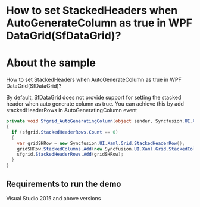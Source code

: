 # How to set StackedHeaders when AutoGenerateColumn as true in WPF DataGrid(SfDataGrid)?
# About the sample

How to set StackedHeaders when AutoGenerateColumn as true in WPF DataGrid(SfDataGrid)?

By default, SfDataGrid does not provide support for setting the stacked header when auto generate column as true. You can achieve this by add stackedHeaderRows in AutoGeneratingColumn event

```c#
private void Sfgrid_AutoGeneratingColumn(object sender, Syncfusion.UI.Xaml.Grid.AutoGeneratingColumnArgs e)
{
  if (sfgrid.StackedHeaderRows.Count == 0)
  {
    var gridSHRow = new Syncfusion.UI.Xaml.Grid.StackedHeaderRow();
    gridSHRow.StackedColumns.Add(new Syncfusion.UI.Xaml.Grid.StackedColumn { ChildColumns = "OrderID,CustomerID", HeaderText = "ID's" });
    sfgrid.StackedHeaderRows.Add(gridSHRow);
  }
}   
```
## Requirements to run the demo
 Visual Studio 2015 and above versions
